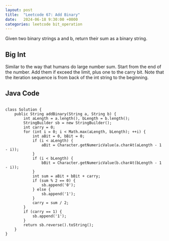 ```yaml
---
layout: post
title:  "Leetcode 67: Add Binary"
date:   2024-06-18 9:30:00 +0000
categories: leetcode bit_operation
---
```


Given two binary strings a and b, return their sum as a binary string.

<h2>Big Int</h2>
Similar to the way that humans do large number sum. Start from the end of the number. Add them if exceed the limit, plus one to the carry bit. Note that the iteration sequence is from back of the int string to the beginning.


<h2> Java Code </h2>
<pre>
<code>
class Solution {
    public String addBinary(String a, String b) {
        int aLength = a.length(), bLength = b.length();
        StringBuilder sb = new StringBuilder();
        int carry = 0;
        for (int i = 0; i < Math.max(aLength, bLength); ++i) {
            int aBit = 0, bBit = 0;
            if (i < aLength) {
                aBit = Character.getNumericValue(a.charAt(aLength - 1 - i));
            }
            if (i < bLength) {
                bBit = Character.getNumericValue(b.charAt(bLength - 1 - i));
            }
            int sum = aBit + bBit + carry;
            if (sum % 2 == 0) {
                sb.append('0');
            } else {
                sb.append('1');
            }
            carry = sum / 2;
        }
        if (carry == 1) {
            sb.append('1');
        }
        return sb.reverse().toString();
    }
}
</code>
</pre>